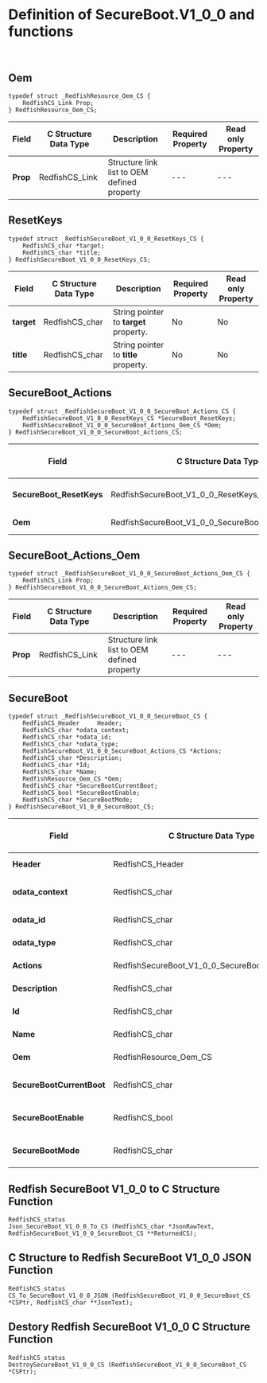 # Definition of SecureBoot.V1_0_0 and functions<br><br>

## Oem
    typedef struct _RedfishResource_Oem_CS {
        RedfishCS_Link Prop;
    } RedfishResource_Oem_CS;

|Field |C Structure Data Type|Description |Required Property|Read only Property
| ---  | --- | --- | --- | ---
|**Prop**|RedfishCS_Link| Structure link list to OEM defined property| ---| ---


## ResetKeys
    typedef struct _RedfishSecureBoot_V1_0_0_ResetKeys_CS {
        RedfishCS_char *target;
        RedfishCS_char *title;
    } RedfishSecureBoot_V1_0_0_ResetKeys_CS;

|Field |C Structure Data Type|Description |Required Property|Read only Property
| ---  | --- | --- | --- | ---
|**target**|RedfishCS_char| String pointer to **target** property.| No| No
|**title**|RedfishCS_char| String pointer to **title** property.| No| No


## SecureBoot_Actions
    typedef struct _RedfishSecureBoot_V1_0_0_SecureBoot_Actions_CS {
        RedfishSecureBoot_V1_0_0_ResetKeys_CS *SecureBoot_ResetKeys;
        RedfishSecureBoot_V1_0_0_SecureBoot_Actions_Oem_CS *Oem;
    } RedfishSecureBoot_V1_0_0_SecureBoot_Actions_CS;

|Field |C Structure Data Type|Description |Required Property|Read only Property
| ---  | --- | --- | --- | ---
|**SecureBoot_ResetKeys**|RedfishSecureBoot_V1_0_0_ResetKeys_CS| Structure points to **#SecureBoot.ResetKeys** property.| No| No
|**Oem**|RedfishSecureBoot_V1_0_0_SecureBoot_Actions_Oem_CS| Structure points to **Oem** property.| No| No


## SecureBoot_Actions_Oem
    typedef struct _RedfishSecureBoot_V1_0_0_SecureBoot_Actions_Oem_CS {
        RedfishCS_Link Prop;
    } RedfishSecureBoot_V1_0_0_SecureBoot_Actions_Oem_CS;

|Field |C Structure Data Type|Description |Required Property|Read only Property
| ---  | --- | --- | --- | ---
|**Prop**|RedfishCS_Link| Structure link list to OEM defined property| ---| ---


## SecureBoot
    typedef struct _RedfishSecureBoot_V1_0_0_SecureBoot_CS {
        RedfishCS_Header     Header;
        RedfishCS_char *odata_context;
        RedfishCS_char *odata_id;
        RedfishCS_char *odata_type;
        RedfishSecureBoot_V1_0_0_SecureBoot_Actions_CS *Actions;
        RedfishCS_char *Description;
        RedfishCS_char *Id;
        RedfishCS_char *Name;
        RedfishResource_Oem_CS *Oem;
        RedfishCS_char *SecureBootCurrentBoot;
        RedfishCS_bool *SecureBootEnable;
        RedfishCS_char *SecureBootMode;
    } RedfishSecureBoot_V1_0_0_SecureBoot_CS;

|Field |C Structure Data Type|Description |Required Property|Read only Property
| ---  | --- | --- | --- | ---
|**Header**|RedfishCS_Header|Redfish C structure header|---|---
|**odata_context**|RedfishCS_char| String pointer to **@odata.context** property.| No| No
|**odata_id**|RedfishCS_char| String pointer to **@odata.id** property.| No| No
|**odata_type**|RedfishCS_char| String pointer to **@odata.type** property.| No| No
|**Actions**|RedfishSecureBoot_V1_0_0_SecureBoot_Actions_CS| Structure points to **Actions** property.| No| Yes
|**Description**|RedfishCS_char| String pointer to **Description** property.| No| No
|**Id**|RedfishCS_char| String pointer to **Id** property.| Yes| No
|**Name**|RedfishCS_char| String pointer to **Name** property.| Yes| No
|**Oem**|RedfishResource_Oem_CS| Structure points to **Oem** property.| No| No
|**SecureBootCurrentBoot**|RedfishCS_char| String pointer to **SecureBootCurrentBoot** property.| No| Yes
|**SecureBootEnable**|RedfishCS_bool| Boolean pointer to **SecureBootEnable** property.| No| No
|**SecureBootMode**|RedfishCS_char| String pointer to **SecureBootMode** property.| No| Yes
## Redfish SecureBoot V1_0_0 to C Structure Function
    RedfishCS_status
    Json_SecureBoot_V1_0_0_To_CS (RedfishCS_char *JsonRawText, RedfishSecureBoot_V1_0_0_SecureBoot_CS **ReturnedCS);

## C Structure to Redfish SecureBoot V1_0_0 JSON Function
    RedfishCS_status
    CS_To_SecureBoot_V1_0_0_JSON (RedfishSecureBoot_V1_0_0_SecureBoot_CS *CSPtr, RedfishCS_char **JsonText);

## Destory Redfish SecureBoot V1_0_0 C Structure Function
    RedfishCS_status
    DestroySecureBoot_V1_0_0_CS (RedfishSecureBoot_V1_0_0_SecureBoot_CS *CSPtr);


